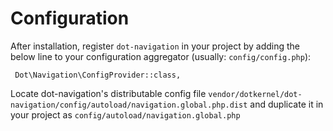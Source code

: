 # Configuration

After installation, register `dot-navigation` in your project by adding the below line to your configuration aggregator (usually: `config/config.php`):

     Dot\Navigation\ConfigProvider::class,

Locate dot-navigation's distributable config file `vendor/dotkernel/dot-navigation/config/autoload/navigation.global.php.dist` and duplicate it in your project as `config/autoload/navigation.global.php`
